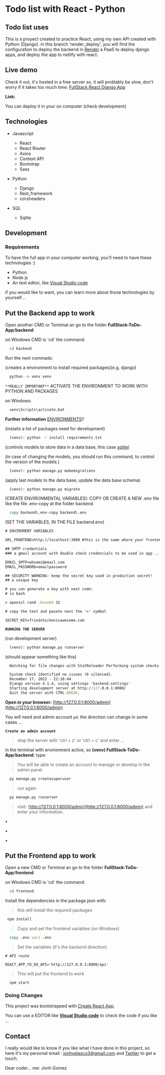 # Todo list with React - Python

## Todo list uses

This is a proyect created to practice React, using my own API created with Python (Django). in this branch 'render_deploy',
you will find the configuration to deploy the backend in [Render](https://render.com/) a PaaS to deploy django apps, and deploy the app to netlify with react.

## Live demo

Check it out, it's hosted in a free server so, it will problably be slow, don't worry if it takes too much time: [FullStack React Django App](https://rvjonh-todo-app.netlify.app/)

**Link:**

You can deploy it in your on computer (check development)

## Technologies

* Javascript
  * React
  * React Router
  * Axios
  * Context API
  * Bootstrap
  * Sass

* Python
  * Django
  * Rest_framework
  * corsheaders

* SQL
  * Sqlite

## Development

### Requirements

To have the full app in your computer working, you'll need to have these technologies :)

* Python
* Node js
* An text editor, like [Visual Studio code](https://code.visualstudio.com/)

if you would like to want, you can learn more about those technologies by yourself...

## Put the Backend app to work

Open another CMD or Terminal an go to the folder **FullStack-ToDo-App**/**backend**

on Windows CMD is 'cd' the command:

```cmd
  cd backend
```

Run the next commads:

(creates a environment to install required packages)(e.g. django)

```cmd
  python -m venv venv
```

`**REALLY IMPORTANT**` ACTIVATE THE ENVIRONMENT TO WORK WITH PYTHON AND PACKAGES

on Windows:

```cmd
  venv\Scripts\activate.bat
```

**Further information** [ENVIRONMENTS](https://docs.python.org/3/tutorial/venv.html)!!

(installs a list of packages need for development)

```cmd
  (venv): python -r install requirements.txt
```

(controls models to store data in a data base, this case [sqlite](https://docs.djangoproject.com/en/4.1/ref/databases/))

(in case of changing the models, you should run this command, to control the version of the models.)

```cmd
  (venv): python manage.py makemigrations
```

(apply last models to the data base, update the data base schema)

```cmd
  (venv): python manage.py migrate
```

(CREATE ENVIRONMENTAL VARIABLES): COPY OR CREATE A NEW .env file like the file .env-copy at the folder backend

```cmd
  copy backend\.env-copy backend\.env
```

(SET THE VARIABLES, IN THE FILE backend\.env)

```cmd
# ENVIROMENT VARIABLES

URL_FRONTEND=http://localhost:3000 #this is the same where your frontend is running ...

## SMTP credentials
### a gmail account with double check credencials to be used in app ...

EMAIL_SMTP=whoami@email.com
EMAIL_PASSWORD=emailpassword

## SECURITY WARNING: keep the secret key used in production secret!
## a unique key

# you can generate a key with next code:
# in bash

> openssl rand -base64 32

# copy the text and pasete next the '=' symbol

SECRET_KEY=friedchickenisawesome.com

```

**`RUNNING THE SERVER`**

(run development server)

```cmd
  (venv): python manage.py runserver
```

(should appear something like this)

```cmd
  Watching for file changes with StatReloader Performing system checks...

  System check identified no issues (0 silenced).
  December 17, 2022 - 22:16:44
  Django version 4.1.4, using settings 'backend.settings'
  Starting development server at http://127.0.0.1:8000/
  Quit the server with CTRL-BREAK.

```

**Open in your browser:** [http://127.0.0.1:8000/admin](http://127.0.0.1:8000/admin)

You will need and admin account
`pd`: the direction can change in some cases ...

**`Create an admin account`**

> stop the server with 'ctrl + z' or 'ctrl + c' and enter ...

in the terminal with environment active, so **(venv) FullStack-ToDo-App**/**backend**: type:

> You will be able to create an account to manage or develop in the admin panel

```cmd
  py manage.py createsuperuser
```

>run again

```cmd
  py manage.py runserver
```

> visit: [http://127.0.0.1:8000/admin](http://127.0.0.1:8000/admin) and enter your information.

•

•

•

## Put the Frontend app to work

Open a new CMD or Terminal an go to the folder **FullStack-ToDo-App**/**frontend**

on Windows CMD is 'cd' the command:

```cmd
  cd frontend
```

Install the dependencies in the package.json with:

>this will install the required packages

```cmd
 npm install
```

> Copy and set the frontend variables (on Windows)

```cmd
  copy .env-vars .env
```

> Set the variables (it's the backend direction)

```env
# API route

REACT_APP_TO_DO_API='http://127.0.0.1:8000/api'
```

>This will put the frontend to work

```cmd
  npm start
```

### Doing Changes

This project was bootstrapped with [Create React App](https://github.com/facebook/create-react-app).

You can use a EDITOR like [**Visual Studio code**](https://code.visualstudio.com/) to check the code if you like ...

## Contact

I really would like to know if you like what I have done in this project, so here it's my personal email : jonhvelasco3@gmail.com and [Twitter](https://twitter.com/Rvjonh) to get a touch.

Dear coder... me: Jonh Gomez
